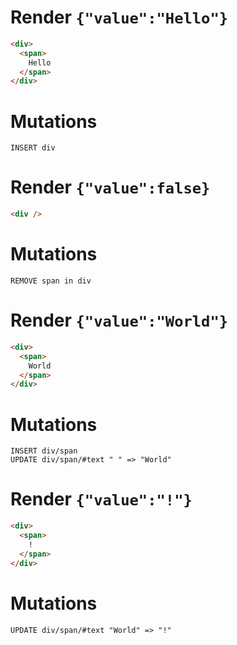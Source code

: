 # Render `{"value":"Hello"}`

```html
<div>
  <span>
    Hello
  </span>
</div>
```

# Mutations
```
INSERT div
```

# Render `{"value":false}`

```html
<div />
```

# Mutations
```
REMOVE span in div
```

# Render `{"value":"World"}`

```html
<div>
  <span>
    World
  </span>
</div>
```

# Mutations
```
INSERT div/span
UPDATE div/span/#text " " => "World"
```

# Render `{"value":"!"}`

```html
<div>
  <span>
    !
  </span>
</div>
```

# Mutations
```
UPDATE div/span/#text "World" => "!"
```